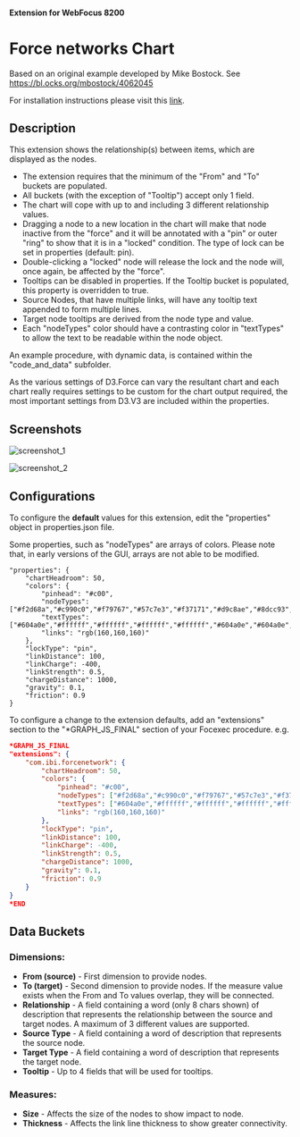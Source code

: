 
#### Extension for WebFocus 8200
# Force networks Chart

Based on an original example developed by Mike Bostock. See https://bl.ocks.org/mbostock/4062045

For installation instructions please visit this [link](https://github.com/ibi/wf-extensions-chart/wiki/Installing-a-WebFocus-Extension "Installing a WebFocus Extension").

## Description

This extension shows the relationship(s) between items, which are displayed as the nodes.

* The extension requires that the minimum of the "From" and "To" buckets are populated.
* All buckets (with the exception of "Tooltip") accept only 1 field.
* The chart will cope with up to and including 3 different relationship values.
* Dragging a node to a new location in the chart will make that node inactive from the "force" and it will be annotated with a "pin" or outer "ring" to show that it is in a "locked" condition. The type of lock can be set in properties (default: pin).
* Double-clicking a "locked" node will release the lock and the node will, once again, be affected by the "force".
* Tooltips can be disabled in properties. If the Tooltip bucket is populated, this property is overridden to true.
* Source Nodes, that have multiple links, will have any tooltip text appended to form multiple lines.
* Target node tooltips are derived from the node type and value.
* Each "nodeTypes" color should have a contrasting color in "textTypes" to allow the text to be readable within the node object.

An example procedure, with dynamic data, is contained within the "code_and_data" subfolder.

As the various settings of D3.Force can vary the resultant chart and each chart really requires settings to be custom for the chart output required, the most important settings from D3.V3 are included within the properties.

## Screenshots

![screenshot_1](https://github.com/ibi/wf-extensions-chart/blob/master/com.ibi.forcenetwork/screenshots/forcenetwork1.png)

![screenshot_2](https://github.com/ibi/wf-extensions-chart/blob/master/com.ibi.forcenetwork/screenshots/forcenetwork2.png)

## Configurations

To configure the **default** values for this extension, edit the "properties" object in properties.json file.

Some properties, such as "nodeTypes" are arrays of colors. Please note that, in early versions of the GUI, arrays are not able to be modified.

	"properties": {
		"chartHeadroom": 50,
		"colors": {
			"pinhead": "#c00",
			"nodeTypes": ["#f2d68a","#c990c0","#f79767","#57c7e3","#f37171","#d9c8ae","#8dcc93","#ecb5c9","#4c8eda","#ff4c54","#da7194","#569480"],
			"textTypes": ["#604a0e","#ffffff","#ffffff","#ffffff","#ffffff","#604a0e","#604a0e","#604a0e","#ffffff","#604a0e","#ffffff","#ffffff"],
			"links": "rgb(160,160,160)"
		},
		"lockType": "pin",
		"linkDistance": 100,
		"linkCharge": -400,
		"linkStrength": 0.5,
		"chargeDistance": 1000,
		"gravity": 0.1,
		"friction": 0.9
	}
    
To configure a change to the extension defaults, add an "extensions" section to the "*GRAPH_JS_FINAL" section of your Focexec procedure. e.g.

```json
*GRAPH_JS_FINAL
"extensions": {
	"com.ibi.forcenetwork": {
		"chartHeadroom": 50,
		"colors": {
			"pinhead": "#c00",
			"nodeTypes": ["#f2d68a","#c990c0","#f79767","#57c7e3","#f37171","#d9c8ae","#8dcc93","#ecb5c9","#4c8eda","#ff4c54","#da7194","#569480"],
			"textTypes": ["#604a0e","#ffffff","#ffffff","#ffffff","#ffffff","#604a0e","#604a0e","#604a0e","#ffffff","#604a0e","#ffffff","#ffffff"],
			"links": "rgb(160,160,160)"
		},
		"lockType": "pin",
		"linkDistance": 100,
		"linkCharge": -400,
		"linkStrength": 0.5,
		"chargeDistance": 1000,
		"gravity": 0.1,
		"friction": 0.9
	}
}
*END
```
## Data Buckets
### Dimensions:
* **From (source)** - First dimension to provide nodes.
* **To (target)** - Second dimension to provide nodes.  If the measure value exists when the From and To values overlap, they will be connected.
* **Relationship** - A field containing a word (only 8 chars shown) of description that represents the relationship between the source and target nodes. A maximum of 3 different values are supported.
* **Source Type** - A field containing a word of description that represents the source node.
* **Target Type** - A field containing a word of description that represents the target node.
* **Tooltip** - Up to 4 fields that will be used for tooltips.
### Measures:
* **Size** - Affects the size of the nodes to show impact to node.
* **Thickness** - Affects the link line thickness to show greater connectivity.